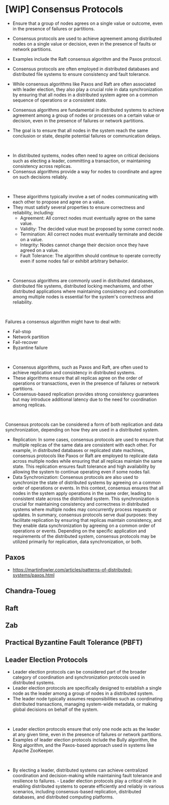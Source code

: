 # [WIP] Consensus Protocols

- Ensure that a group of nodes agrees on a single value or outcome, even in the presence of failures or partitions.

- Consensus protocols are used to achieve agreement among distributed nodes on a single value or decision, even in the presence of faults or network partitions.
- Examples include the Raft consensus algorithm and the Paxos protocol.
- Consensus protocols are often employed in distributed databases and distributed file systems to ensure consistency and fault tolerance.

- While consensus algorithms like Paxos and Raft are often associated with leader election, they also play a crucial role in data synchronization by ensuring that all nodes in a distributed system agree on a common sequence of operations or a consistent state.

- Consensus algorithms are fundamental in distributed systems to achieve agreement among a group of nodes or processes on a certain value or decision, even in the presence of failures or network partitions.
- The goal is to ensure that all nodes in the system reach the same conclusion or state, despite potential failures or communication delays.

<br/>

- In distributed systems, nodes often need to agree on critical decisions such as electing a leader, committing a transaction, or maintaining consistency across replicas.
- Consensus algorithms provide a way for nodes to coordinate and agree on such decisions reliably.

<br/>

- These algorithms typically involve a set of nodes communicating with each other to propose and agree on a value.
- They must satisfy several properties to ensure correctness and reliability, including:
  - Agreement: All correct nodes must eventually agree on the same value.
  - Validity: The decided value must be proposed by some correct node.
  - Termination: All correct nodes must eventually terminate and decide on a value.
  - Integrity: Nodes cannot change their decision once they have agreed on a value.
  - Fault Tolerance: The algorithm should continue to operate correctly even if some nodes fail or exhibit arbitrary behavior.

<br/>

- Consensus algorithms are commonly used in distributed databases, distributed file systems, distributed locking mechanisms, and other distributed applications where maintaining consistency and coordination among multiple nodes is essential for the system's correctness and reliability.

<br/>

Failures a consensus algorithm might have to deal with:
- Fail-stop
- Network partition
- Fail-recover
- Byzantine failure

<br/>

- Consensus algorithms, such as Paxos and Raft, are often used to achieve replication and consistency in distributed systems.
- These algorithms ensure that all replicas agree on the order of operations or transactions, even in the presence of failures or network partitions.
- Consensus-based replication provides strong consistency guarantees but may introduce additional latency due to the need for coordination among replicas.

<br/>

Consensus protocols can be considered a form of both replication and data synchronization, depending on how they are used in a distributed system.
- Replication: In some cases, consensus protocols are used to ensure that multiple replicas of the same data are consistent with each other. For example, in distributed databases or replicated state machines, consensus protocols like Paxos or Raft are employed to replicate data across multiple nodes while ensuring that all replicas maintain the same state. This replication ensures fault tolerance and high availability by allowing the system to continue operating even if some nodes fail.
- Data Synchronization: Consensus protocols are also used to synchronize the state of distributed systems by agreeing on a common order of operations or events. In this context, consensus ensures that all nodes in the system apply operations in the same order, leading to consistent state across the distributed system. This synchronization is crucial for maintaining consistency and correctness in distributed systems where multiple nodes may concurrently process requests or updates.
In summary, consensus protocols serve dual purposes: they facilitate replication by ensuring that replicas maintain consistency, and they enable data synchronization by agreeing on a common order of operations or events. Depending on the specific application and requirements of the distributed system, consensus protocols may be utilized primarily for replication, data synchronization, or both.

## Paxos

- https://martinfowler.com/articles/patterns-of-distributed-systems/paxos.html

## Chandra-Toueg

## Raft

## Zab

## Practical Byzantine Fault Tolerance (PBFT)

## Leader Election Protocols

- Leader election protocols can be considered part of the broader category of coordination and synchronization protocols used in distributed systems.
- Leader election protocols are specifically designed to establish a single node as the leader among a group of nodes in a distributed system.
- The leader node typically assumes responsibilities such as coordinating distributed transactions, managing system-wide metadata, or making global decisions on behalf of the system.

<br/>

- Leader election protocols ensure that only one node acts as the leader at any given time, even in the presence of failures or network partitions.
- Examples of leader election protocols include the Bully algorithm, the Ring algorithm, and the Paxos-based approach used in systems like Apache ZooKeeper.

<br/>

- By electing a leader, distributed systems can achieve centralized coordination and decision-making while maintaining fault tolerance and resilience to failures. - Leader election protocols play a critical role in enabling distributed systems to operate efficiently and reliably in various scenarios, including consensus-based replication, distributed databases, and distributed computing platforms.
